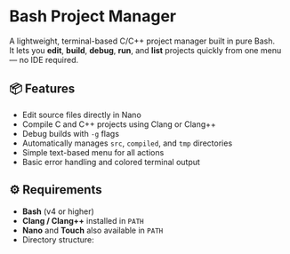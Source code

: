 # Bash Project Manager

A lightweight, terminal-based C/C++ project manager built in pure Bash.  
It lets you **edit**, **build**, **debug**, **run**, and **list** projects quickly from one menu — no IDE required.

## 📦 Features

- Edit source files directly in Nano  
- Compile C and C++ projects using Clang or Clang++  
- Debug builds with `-g` flags  
- Automatically manages `src`, `compiled`, and `tmp` directories  
- Simple text-based menu for all actions  
- Basic error handling and colored terminal output  

## ⚙️ Requirements

- **Bash** (v4 or higher)
- **Clang / Clang++** installed in `PATH`
- **Nano** and **Touch** also available in `PATH`
- Directory structure:
